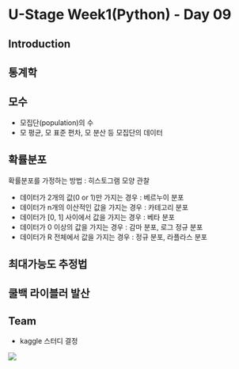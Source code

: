 # U-Stage Week1(Python) - Day 09

## Introduction

## 통계학

## 모수
- 모집단(population)의 수
- 모 평균, 모 표준 편차, 모 분산 등 모집단의 데이터

## 확률분포

확률분포를 가정하는 방법 : 히스토그램 모양 관찰

- 데이터가 2개의 값(0 or 1)만 가지는 경우 : 베르누이 분포
- 데이터가 n개의 이산적인 값을 가지는 경우 : 카테고리 분포
- 데이터가 [0, 1] 사이에서 값을 가지는 경우 : 베타 분포
- 데이터가 0 이상의 값을 가지는 경우 : 감마 분포, 로그 정규 분포
- 데이터가 R 전체에서 값을 가지는 경우 : 정규 분포, 라플라스 분포

## 최대가능도 추정법


## 쿨백 라이블러 발산

## Team
- kaggle 스터디 결정

<img src="https://render.githubusercontent.com/render/math?math=">